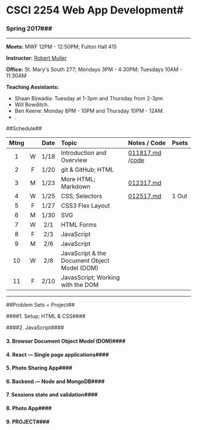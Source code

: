# CSCI 2254 Web App Development#

### Spring 2017###

---
**Meets:** MWF 12PM - 12:50PM; Fulton Hall 415

**Instructor:** [Robert Muller](http://www.cs.bc.edu/~muller/)

**Office:** St. Mary's South 277; Mondays 3PM - 4:30PM; Tuesdays 10AM - 11:30AM

**Teaching Assistants:**

+ Shaan Bijwadia: Tuesday at 1-3pm and Thursday from 2-3pm
+ Will Bowditch.
+ Ben Keene: Monday 8PM - 10PM and Thursday 10PM - 12AM.
+ .



##Schedule##

| Mtng |      | Date | Topic                                    | Notes / Code                             | Psets |
| :--: | :--: | :--: | :--------------------------------------- | :--------------------------------------- | :---- |
|  1   |  W   | 1/18 | Introduction and Overview                | [011817.md](notes/011817.md) /[code](code/011817/) |       |
|  2   |  F   | 1/20 | git & GitHub; HTML                       |                                          |       |
|  3   |  M   | 1/23 | More HTML; Markdown                      | [012317.md](notes/012317.md)              |       |
|  4   |  W   | 1/25 | CSS; Selectors                           | [012517.md](notes/012517.md)             | 1 Out |
|  5   |  F   | 1/27 | CSS3 Flex Layout                         |                                          |       |
|  6   |  M   | 1/30 | SVG                                      |                                          |       |
|  7   |  W   | 2/1  | HTML Forms                               |                                          |       |
|  8   |  F   | 2/3  | JavaScript                               |                                          |       |
|  9   |  M   | 2/6  | JavaScript                               |                                          |       |
|  10  |  W   | 2/8  | JavaScript & the Document Object Model (DOM) |                                          |       |
|  11  |  F   | 2/10 | JavasScript; Working with the DOM        |                                          |       |



---

##Problem Sets + Project##

####1. Setup; HTML & CSS####

####2. JavaScript####

#### 3. Browser Document Object Model (DOM)####

#### 4. React — Single page applications####

#### 5. Photo Sharing App####

#### 6. Backend — Node and MongoDB####

#### 7. Sessions state and validation####

#### 8. Photo App####

#### 9. PROJECT####

